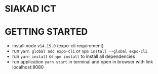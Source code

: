 # SIAKAD ICT

# GETTING STARTED

* install node `v14.15.0` (expo-cli requirement)
* run `yarn global add expo-cli` or `npm install --global expo-cli`
* run `yarn install` or `npm install` to install all dependencies
* run application `yarn start` in terminal and open in browser with link localhost:8080